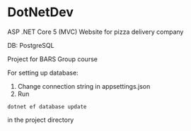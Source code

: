 # DotNetDev

ASP .NET Core 5 (MVC)
Website for pizza delivery company

DB: PostgreSQL

Project for BARS Group course

For setting up database:
1. Change connection string in appsettings.json
2. Run
```
dotnet ef database update
```
in the project directory
